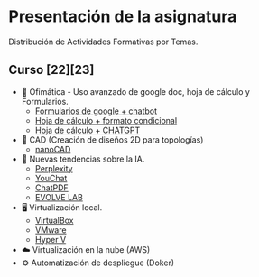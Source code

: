 # Presentación de la asignatura
Distribución de Actividades Formativas por Temas. 

## Curso [22][23]
* 📎 Ofimática - Uso avanzado de google doc, hoja de cálculo y Formularios.
  * [Formularios de google + chatbot](https://github.com/calles/GII_TIC/tree/main/Contenidos/Ofim%C3%A1tica/Google%20formularios)
  * [Hoja de cálculo + formato condicional](https://github.com/calles/GII_TIC/tree/main/Contenidos/Ofim%C3%A1tica/Google%20hoja%20de%20c%C3%A1lculo/Formato%20condicional)
  * [Hoja de cálculo + CHATGPT](https://github.com/calles/GII_TIC/tree/main/Contenidos/Ofim%C3%A1tica/Google%20hoja%20de%20c%C3%A1lculo/CHATGPT)
* 📜 CAD (Creación de diseños 2D para topologías)
  * [nanoCAD](https://github.com/calles/GII_TIC/tree/main/Contenidos/CAD)
* 🤖 Nuevas tendencias sobre la IA.
  * [Perplexity](https://www.perplexity.ai)
  * [YouChat](https://you.com)
  * [ChatPDF](https://www.chatpdf.com)
  * [EVOLVE LAB](https://www.evolvelab.io/veras)
* 🖥️ Virtualización local.
  * [VirtualBox](https://www.virtualbox.org/wiki/Downloads)
  * [VMware](https://www.vmware.com/es/products/workstation-player/workstation-player-evaluation.html)   
  * [Hyper V](https://learn.microsoft.com/es-es/virtualization/hyper-v-on-windows/about/)
* ☁️ Virtualización en la nube (AWS)
* ⚙️ Automatización de despliegue (Doker)






